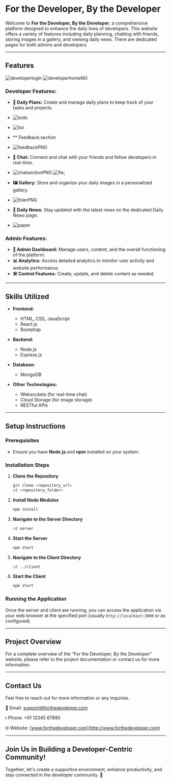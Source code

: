 # **For the Developer, By the Developer**

Welcome to **For the Developer, By the Developer**, a comprehensive platform designed to enhance the daily lives of developers. This website offers a variety of features including daily planning, chatting with friends, storing images in a gallery, and viewing daily news. There are dedicated pages for both admins and developers.

---

## **Features**
![developerlogin](https://github.com/anupamxy/FortheDeveloperbythedeveloper/assets/123785384/8843e0df-1b78-45d9-ac2a-0e651e84ca37)
![developerhomeNG](https://github.com/anupamxy/FortheDeveloperbythedeveloper/assets/123785384/c8e4089d-def0-41db-9ccd-81d92e4e76b9)

### **Developer Features:**

- **📅 Daily Plans:** Create and manage daily plans to keep track of your tasks and projects.
- ![todo](https://github.com/anupamxy/FortheDeveloperbythedeveloper/assets/123785384/cebb7f3c-57e8-4fa2-8b85-a988162a2ff0)
- ![list](https://github.com/anupamxy/FortheDeveloperbythedeveloper/assets/123785384/69383c28-e7c4-4570-ac5d-03fa4be56058)
- ** Feedback:section
- ![feedbackPNG](https://github.com/anupamxy/FortheDeveloperbythedeveloper/assets/123785384/9e9dc171-5c59-4cba-bc83-f989647eaa65)



- **💬 Chat:** Connect and chat with your friends and fellow developers in real-time.
- ![chatsectionPNG](https://github.com/anupamxy/FortheDeveloperbythedeveloper/assets/123785384/c46ea02c-8297-4f8a-a0c5-209d69c2415e)
![fie;](https://github.com/anupamxy/FortheDeveloperbythedeveloper/assets/123785384/1d07aaf6-0e06-45c9-a281-01894689b3fa)

- **🖼️ Gallery:** Store and organize your daily images in a personalized gallery.
- ![folerPNG](https://github.com/anupamxy/FortheDeveloperbythedeveloper/assets/123785384/114b963f-f319-4a2a-b762-3994aab1271b)

- **📰 Daily News:** Stay updated with the latest news on the dedicated Daily News page.
- ![paper](https://github.com/anupamxy/FortheDeveloperbythedeveloper/assets/123785384/ce88adec-e130-4d9a-915c-e4ef2adfc353)


### **Admin Features:**

- **🔧 Admin Dashboard:** Manage users, content, and the overall functioning of the platform.
- **📊 Analytics:** Access detailed analytics to monitor user activity and website performance.
- **🛠️ Control Features:** Create, update, and delete content as needed.

---

## **Skills Utilized**

- **Frontend:**
  - HTML, CSS, JavaScript
  - React.js
  - Bootstrap

- **Backend:**
  - Node.js
  - Express.js

- **Database:**
  - MongoDB

- **Other Technologies:**
  - Websockets (for real-time chat)
  - Cloud Storage (for image storage)
  - RESTful APIs

---

## **Setup Instructions**

### **Prerequisites**

- Ensure you have **Node.js** and **npm** installed on your system.

### **Installation Steps**

1. **Clone the Repository**
   ```bash
   git clone <repository_url>
   cd <repository_folder>
   ```

2. **Install Node Modules**
   ```bash
   npm install
   ```

3. **Navigate to the Server Directory**
   ```bash
   cd server
   ```

4. **Start the Server**
   ```bash
   npm start
   ```

5. **Navigate to the Client Directory**
   ```bash
   cd ../client
   ```

6. **Start the Client**
   ```bash
   npm start
   ```

### **Running the Application**

Once the server and client are running, you can access the application via your web browser at the specified port (usually `http://localhost:3000` or as configured).

---

## **Project Overview**

For a complete overview of the "For the Developer, By the Developer" website, please refer to the project documentation or contact us for more information.

---

## **Contact Us**

Feel free to reach out for more information or any inquiries.

📧 Email: support@forthedeveloper.com

📞 Phone: +91 12345 67890

🌐 Website: [www.forthedeveloper.com](http://www.forthedeveloper.com)

---

## **Join Us in Building a Developer-Centric Community!**

Together, let's create a supportive environment, enhance productivity, and stay connected in the developer community. 🌟
